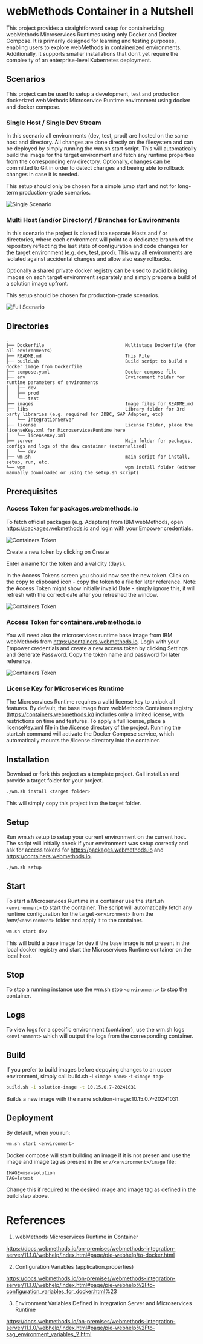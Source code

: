 # webMethods Container in a Nutshell

This project provides a straightforward setup for containerizing webMethods Microservices Runtimes using only Docker and Docker Compose. It is primarily designed for learning and testing purposes, enabling users to explore webMethods in containerized environments. Additionally, it supports smaller installations that don’t yet require the complexity of an enterprise-level Kubernetes deployment.

## Scenarios

This project can be used to setup a development, test and production dockerized webMethods Microservice Runtime environment using docker and docker compose. 

### Single Host / Single Dev Stream

In this scenario all environments (dev, test, prod) are hosted on the same host and directory. All changes are done directly on the filesystem and can be deployed by simply running the wm.sh start <environment> script. This will automatically build the image for the target environment and fetch any runtime properties from the corresponding env directory. Optionally, changes can be committed to Git in order to detect changes and beeing able to rollback changes in case it is needed.

This setup should only be chosen for a simple jump start and not for long-term production-grade scenarios.

![Single Scenario](images/scenario-single.png)


### Multi Host (and/or Directory) / Branches for Environments

In this scenario the project is cloned into separate Hosts and / or directories, where each environment will point to a dedicated branch of the repository reflecting the last state of configuration and code changes for the target environment (e.g. dev, test, prod). This way all environments are isolated against accidental changes and allow also easy rollbacks.

Optionally a shared private docker registry can be used to avoid building images on each target environment separately and simply prepare a build of a solution image upfront.

This setup should be chosen for production-grade scenarios.

![Full Scenario](images/scenario-full.png)



## Directories

```plain
.
├── Dockerfile                              Multistage Dockerfile (for all environments)
├── README.md                               This File
├── build.sh                                Build script to build a docker image from Dockerfile
├── compose.yaml                            Docker compose file
├── env                                     Environment folder for runtime parameters of environments
│   ├── dev
│   ├── prod
│   └── test
├── images                                  Image files for README.md
├── libs                                    Library folder for 3rd party libraries (e.g. required for JDBC, SAP Adapter, etc)
│   └── IntegrationServer                   
├── license                                 License Folder, place the licenseKey.xml for MicroservicesRuntime here
│   └── licenseKey.xml
├── server                                  Main folder for packages, configs and logs of the dev container (externalized)
│   └── dev                                 
├── wm.sh                                   main script for install, setup, run, etc.
└── wpm                                     wpm install folder (either manually downloaded or using the setup.sh script)
```

## Prerequisites

### Access Token for packages.webmethods.io

To fetch official packages (e.g. Adapters) from IBM webMethods, open https://packages.webmethods.io and login with your Empower credentials.

![Containers Token](images/packages-token.png)

Create a new token by clicking on Create

Enter a name for the token and a validity (days).

In the Access Tokens screen you should now see the new token. Click on the copy to clipboard icon - copy the token to a file for later reference. Note: the Access Token might show initially invalid Date - simply ignore this, it will refresh with the correct date after you refreshed the window.

![Containers Token](images/packages-newtoken.png)


### Access Token for containers.webmethods.io

You will need also the microservices runtime base image from IBM webMethods from https://containers.webmethods.io. Login with your Empower credentials and create a new access token by clicking Settings and Generate Password. Copy the token name and password for later reference.

![Containers Token](images/containers-token.png)


### License Key for Microservices Runtime

The Microservices Runtime requires a valid license key to unlock all features. By default, the base image from webMethods Containers registry (https://containers.webmethods.io) includes only a limited license, with restrictions on time and features. To apply a full license, place a licenseKey.xml file in the /license directory of the project. Running the start.sh command will activate the Docker Compose service, which automatically mounts the /license directory into the container.

## Installation 

Download or fork this project as a template project. Call install.sh and provide a target folder for your project. 

```bash
./wm.sh install <target folder>
```

This will simply copy this project into the target folder. 

## Setup

Run wm.sh setup to setup your current environment on the current host. The script will initially check if your environment was setup correctly and ask for access tokens for https://packages.webmethods.io and https://containers.webmethods.io.

```bash
./wm.sh setup
```

## Start

To start a Microservices Runtime in a container use the start.sh ```<environment>``` to start the container. The script will automatically fetch any runtime configuration for the target ```<environment>``` from the /env/```<environment>``` folder and apply it to the container.

```bash
wm.sh start dev
```
This will build a base image for dev if the base image is not present in the local docker registry and start the Microservices Runtime container on the local host.

## Stop

To stop a running instance use the wm.sh stop ```<environment>``` to stop the container.

## Logs

To view logs for a specific environment (container), use the wm.sh logs ```<environment>``` which will output the logs from the corresponding container.

## Build

If you prefer to build images before depoying changes to an upper environment, simply call build.sh -i ```<image-name>``` -t ```<image-tag>```

```bash
build.sh -i solution-image -t 10.15.0.7-20241031
```

Builds a new image with the name solution-image:10.15.0.7-20241031.

## Deployment

By default, when you run:

```bash
wm.sh start <environment>
```

Docker compose will start building an image if it is not presen and use the image and image tag as present in the ```env/<environment>/image``` file:

```properties
IMAGE=msr-solution
TAG=latest
```

Change this if required to the desired image and image tag as defined in the build step above. 

# References

1. webMethods Microservices Runtime in Container

https://docs.webmethods.io/on-premises/webmethods-integration-server/11.1.0/webhelp/index.html#page/pie-webhelp/to-docker.html

2. Configuration Variables (application.properties)

https://docs.webmethods.io/on-premises/webmethods-integration-server/11.1.0/webhelp/index.html#page/pie-webhelp%2Fto-configuration_variables_for_docker.html%23


3. Environment Variables Defined in Integration Server and Microservices Runtime

https://docs.webmethods.io/on-premises/webmethods-integration-server/11.1.0/webhelp/index.html#page/pie-webhelp%2Fto-sag_environment_variables_2.html